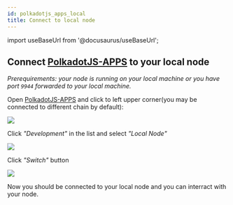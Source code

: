 ```yaml
---
id: polkadotjs_apps_local 
title: Connect to local node 
---
```


import useBaseUrl from '@docusaurus/useBaseUrl';

## Connect [PolkadotJS-APPS](https://polkadot.js.org/apps/) to your local node 

*Prerequirements: your node is running on your local machine or you have port `9944` forwarded to your local machine.*

Open [PolkadotJS-APPS](https://polkadot.js.org/apps/)  and click to left upper corner(you may be connected to different chain by default):

<div style={{textAlign: 'center'}}>
  <img src={useBaseUrl('/polkadotjs-apps/PolkadotJS-APPS-1.png')} />
</div>

Click *"Development"* in the list and select *"Local Node"*
<div style={{textAlign: 'center'}}>
  <img src={useBaseUrl('/polkadotjs-apps/local-1.png')} />
</div>

Click *"Switch"* button
<div style={{textAlign: 'center'}}>
  <img src={useBaseUrl('/polkadotjs-apps/local-2.png')} />
</div>

Now you should be connected to your local node and you can interract with your node.
